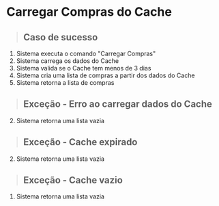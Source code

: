 # Carregar Compras do Cache

> ## Caso de sucesso
1. Sistema executa o comando "Carregar Compras"
2. Sistema carrega os dados do Cache
3. Sistema valida se o Cache tem menos de 3 dias
4. Sistema cria uma lista de compras a partir dos dados do Cache
5. Sistema retorna a lista de compras

> ## Exceção - Erro ao carregar dados do Cache
2. Sistema retorna uma lista vazia

> ## Exceção - Cache expirado
2. Sistema retorna uma lista vazia

> ## Exceção - Cache vazio
1. Sistema retorna uma lista vazia